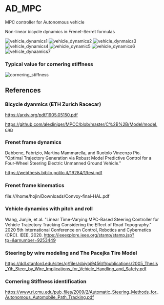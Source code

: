 # AD_MPC
MPC controller for Autonomous vehicle

Non-linear bicycle dynamics in Frenet–Serret formulas

![vehicle_dynamics1](https://user-images.githubusercontent.com/32535170/152135021-e2a64c43-9d42-44fa-ad94-7c335503462b.png)
![vehicle_dynamics2](https://user-images.githubusercontent.com/32535170/152135293-6faca7ed-c98c-425c-88d8-03ec7c3fb00f.png)
![vehicle_dynmaics3](https://user-images.githubusercontent.com/32535170/152135292-7089d7bc-0d19-49d3-835a-c439d2a3b70c.png)
![vehicle_dynamics4](https://user-images.githubusercontent.com/32535170/152135290-758b7ade-bf16-4648-a27a-fe6c1663c0cf.png)
![vehicle_dynamic5](https://user-images.githubusercontent.com/32535170/152135288-7ea9ced5-8211-4b6b-9ccd-1c3cc697aec3.png)
![vehicle_dynamics6](https://user-images.githubusercontent.com/32535170/152135286-fdf00505-9daa-43b2-b5e2-a174b651900a.png)
![vehicle_dynaamics7](https://user-images.githubusercontent.com/32535170/152135279-f5904dfe-4559-41fd-bd1d-42fa1a4a6768.png)
 
 ### Typical value for cornering stiffness 
 
![cornering_stiffness](https://user-images.githubusercontent.com/32535170/152141345-d32b0495-da7b-4a6f-980d-1236ecf07351.png)


 ## References
 
 ### Bicycle dyanmics (ETH Zurich Racecar) 
https://arxiv.org/pdf/1905.05150.pdf

https://github.com/alexliniger/MPCC/blob/master/C%2B%2B/Model/model.cpp
 
 ### Frenet frame dynamics
  Dabbene, Fabrizio, Martina Mammarella, and Ruotolo Vincenzo Pio. "Optimal Trajectory Generation via Robust Model Predictive Control for a Four-Wheel Steering Electric Unmanned Ground Vehicle."
 
 https://webthesis.biblio.polito.it/19284/1/tesi.pdf
 
 
 
 ### Frenet frame kinematics 
 file:///home/hojin/Downloads/Convoy-final-HAL.pdf
 
 ### Vehicle dynamics with pitch and roll 
 Wang, Junjie, et al. "Linear Time-Varying MPC-Based Steering Controller for Vehicle Trajectory Tracking Considering the Effect of Road Topography." 2020 5th International Conference on Control, Robotics and Cybernetics (CRC). IEEE, 2020.
 https://ieeexplore.ieee.org/stamp/stamp.jsp?tp=&arnumber=9253449
 
 ### Steering by wire modeling and The Pacejka Tire Model
 
 https://ddl.stanford.edu/sites/g/files/sbiybj9456/f/publications/2005_Thesis_Yih_Steer_by_Wire_Implications_for_Vehicle_Handling_and_Safety.pdf

 ### Cornering Stiffness identification 
 https://www.ri.cmu.edu/pub_files/2009/2/Automatic_Steering_Methods_for_Autonomous_Automobile_Path_Tracking.pdf
 
